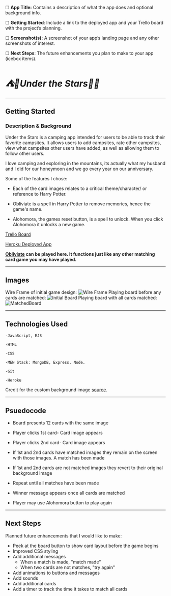 ☐ **App Title:** Contains a description of what the app does and optional background info.

☐ **Getting Started**: Include a link to the deployed app and your Trello board with the project’s planning.

☐ **Screenshot(s):** A screenshot of your app’s landing page and any other screenshots of interest.



☐ **Next Steps**: The future enhancements you plan to make to your app (icebox items).



# **_⛺🌟Under the Stars🌟⛺_**
_____

## Getting Started
### **Description & Background**
Under the Stars is a camping app intended for users to be able to track their favorite campsites. It allows users to add campsites, rate other campsites, view what campsites other users have added, as well as allowing them to follow other users. 

I love camping and exploring in the mountains, its actually what my husband and I did for our honeymoon and we go every year on our anniversary. 


Some of the features I chose: 

- Each of the card images relates to a critical theme/character/ or reference to Harry Potter. 

- Obliviate is a spell in Harry Potter to remove memories, hence the game's name. 

- Alohomora, the games reset button, is a spell to unlock. When you click Alohomora it unlocks a new game.


[Trello Board](https://trello.com/b/D6fD53dQ/under-the-stars)

[Heroku Deployed App]()


**[Obliviate](https://unit1-memorygame-darby.surge.sh/) can be played here. It functions just like any other matching card game you may have played.**

___

## Images
Wire Frame of initial game design:
![Wire Frame](/images/HP/wireframe.png)
Playing board before any cards are matched:
![Initial Board](/images/HP/UnmatchedBoard1.png)
Playing board with all cards matched:
![MatchedBoard](/images/HP/MatchedBoard1.png)


___


## Technologies Used

    -JavaScript, EJS

    -HTML

    -CSS
    
    -MEN Stack: MongoDB, Express, Node. 

    -Git

    -Heroku

    

    

Credit for the
custom background image [source](https://www.wallpaperflare.com/white-and-black-starry-night-wallpaper-space-stars-star-space-wallpaper-syvkr). 

___

## Psuedocode
    
- Board presents 12 cards with the same image 
- Player clicks 1st card- Card image appears
- Player clicks 2nd card- Card image appears
  
-  If 1st and 2nd cards have matched images they remain on the screen with those images. A match has been made
-  If 1st and 2nd cards are not matched images they revert to their original background image
-  Repeat until all matches have been made 
-  Winner message appears once all cards are matched
-  Player may use Alohomora button to play again 
   
---
## Next Steps

 Planned future enhancements that I would like to make:
  
 
- Peek at the board button to show card layout before the game begins
- Improved CSS styling
- Add additional messages
  -  When a match is made, "match made" 
  -  When two cards are not matches, "try again"
- Add animations to buttons and messages 
- Add sounds 
- Add additional cards
- Add a timer to track the time it takes to match all cards 




